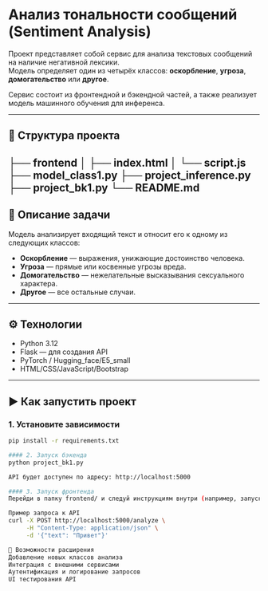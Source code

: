 # Анализ тональности сообщений (Sentiment Analysis)

Проект представляет собой сервис для анализа текстовых сообщений на наличие негативной лексики.  
Модель определяет один из четырёх классов: **оскорбление**, **угроза**, **домогательство** или **другое**.

Сервис состоит из фронтендной и бэкендной частей, а также реализует модель машинного обучения для инференса.

---

## 📁 Структура проекта
├── frontend
│   ├── index.html
│   └── script.js
├── model_class1.py
├── project_inference.py
├── project_bk1.py
└── README.md
---

## 🧠 Описание задачи

Модель анализирует входящий текст и относит его к одному из следующих классов:

- **Оскорбление** — выражения, унижающие достоинство человека.
- **Угроза** — прямые или косвенные угрозы вреда.
- **Домогательство** — нежелательные высказывания сексуального характера.
- **Другое** — все остальные случаи.

---

## ⚙️ Технологии

- Python 3.12
- Flask — для создания API
- PyTorch / Hugging_face/E5_small
- HTML/CSS/JavaScript/Bootstrap

---

## ▶️ Как запустить проект

### 1. Установите зависимости

```bash
pip install -r requirements.txt

#### 2. Запуск бэкенда
python project_bk1.py

API будет доступен по адресу: http://localhost:5000

#### 3. Запуск фронтенда
Перейди в папку frontend/ и следуй инструкциям внутри (например, запуск через npm run dev, если это React/Vue/Angular).

Пример запроса к API
curl -X POST http://localhost:5000/analyze \
     -H "Content-Type: application/json" \
     -d '{"text": "Привет"}'

🧪 Возможности расширения
Добавление новых классов анализа
Интеграция с внешними сервисами
Аутентификация и логирование запросов
UI тестирования API
